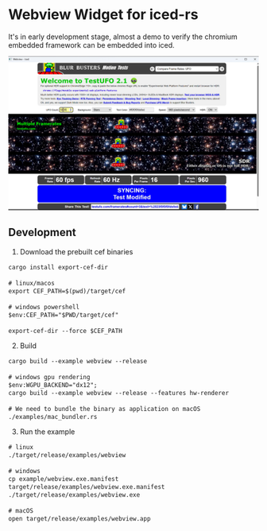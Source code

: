 # Webview Widget for iced-rs

It's in early development stage, almost a demo to verify the chromium embedded framework can be embedded into iced.

<img src="https://github.com/csmoe/iced-webview/blob/main/assets/iced-webview.png?raw=true">

## Development

1. Download the prebuilt cef binaries

```
cargo install export-cef-dir

# linux/macos
export CEF_PATH=$(pwd)/target/cef

# windows powershell
$env:CEF_PATH="$PWD/target/cef"

export-cef-dir --force $CEF_PATH
```

2. Build

```
cargo build --example webview --release

# windows gpu rendering
$env:WGPU_BACKEND="dx12";
cargo build --example webview --release --features hw-renderer

# We need to bundle the binary as application on macOS
./examples/mac_bundler.rs
```

3. Run the example

```
# linux
./target/release/examples/webview

# windows
cp example/webview.exe.manifest target/release/examples/webview.exe.manifest
./target/release/examples/webview.exe

# macOS
open target/release/examples/webview.app
```
